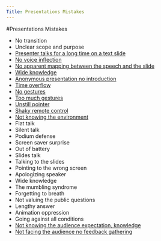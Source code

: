 ```yaml
---
Title: Presentations Mistakes
---
```

#Presentations Mistakes

-  No transition
-  Unclear scope and purpose
-  [Presenter talks for a long time on a text slide](%base_url%/staff/tudorgirba/storytellinginthedigitalage/presentertalksforalongtimeonatextslide)
-  [No voice inflection](%base_url%/staff/tudorgirba/storytellinginthedigitalage/novoiceinflection)
-  [No apparent mapping between the speech and the slide](%base_url%/staff/tudorgirba/storytellinginthedigitalage/noapparentmappingbetweenthespeechandtheslide)
-  [Wide knowledge](%base_url%/staff/tudorgirba/storytellinginthedigitalage/wideknowledge)
-  [Anonymous presentation no introduction](%base_url%/staff/tudorgirba/storytellinginthedigitalage/anonymouspresentationnointroduction)
-  [Time overflow](%base_url%/staff/tudorgirba/storytellinginthedigitalage/timeoverflow)
-  [No gestures](%base_url%/staff/tudorgirba/storytellinginthedigitalage/nogestures)
-  [Too much gestures](%base_url%/staff/tudorgirba/storytellinginthedigitalage/toomuchgestures)
-  [Unstill pointer](%base_url%/staff/tudorgirba/storytellinginthedigitalage/unstillpointer)
-  [Shaky remote control](%base_url%/staff/tudorgirba/storytellinginthedigitalage/shakyremotecontrol)
-  [Not knowing the environment](%base_url%/staff/tudorgirba/storytellinginthedigitalage/notknowingtheenvironment)
-  Flat talk
-  Silent talk
-  Podium defense
-  Screen saver surprise
-  Out of battery
-  Slides talk
-  Talking to the slides
-  Pointing to the wrong screen
-  Apologizing speaker
-  Wide knowledge
-  The mumbling syndrome
-  Forgetting to breath
-  Not valuing the public questions
-  Lengthy answer
-  Animation oppression
-  Going against all conditions
-  [Not knowing the audience expectation, knowledge](%base_url%/staff/tudorgirba/storytellinginthedigitalage/notknowingtheaudienceexpectationknowledge)
-  [Not facing the audience no feedback gathering](%base_url%/staff/tudorgirba/storytellinginthedigitalage/notfacingtheaudiencenofeedbackgathering)
